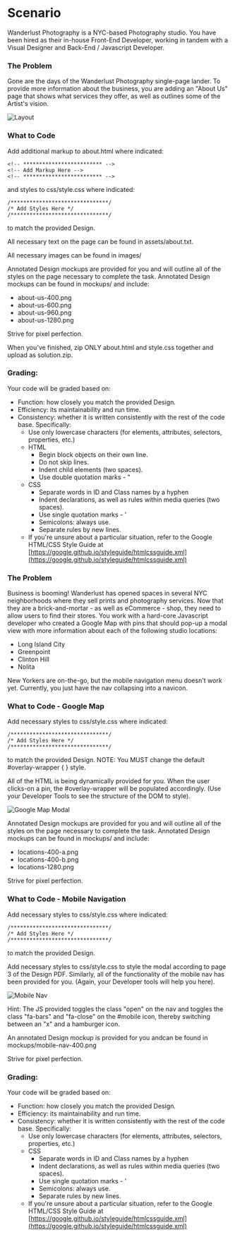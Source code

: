 # Scenario
Wanderlust Photography is a NYC-based Photography studio. You have been hired as their in-house Front-End Developer, working in tandem with a Visual Designer and Back-End / Javascript Developer.

### The Problem

Gone are the days of the Wanderlust Photography single-page lander. To provide more information about the business, you are adding an "About Us" page that shows what services they offer, as well as outlines some of the Artist's vision.

![Layout](assets/layout.jpg)

### What to Code

Add additional markup to about.html where indicated: 

    <!-- ************************* -->
    <!-- Add Markup Here -->
    <!-- ************************* -->

and styles to css/style.css where indicated:

    /*******************************/
    /* Add Styles Here */
    /*******************************/

to match the provided Design.

All necessary text on the page can be found in assets/about.txt.

All necessary images can be found in images/

Annotated Design mockups are provided for you and will outline all of the styles on the page necessary to complete the task. Annotated Design mockups can be found in mockups/ and include:

- about-us-400.png
- about-us-600.png
- about-us-960.png
- about-us-1280.png

Strive for pixel perfection.

When you've finished, zip ONLY about.html and style.css together and upload as solution.zip.

### Grading:

Your code will be graded based on:

- Function: how closely you match the provided Design.
- Efficiency: its maintainability and run time.
- Consistency: whether it is written consistently with the rest of the code base. Specifically:
  * Use only lowercase characters (for elements, attributes, selectors, properties, etc.)
  * HTML
    * Begin block objects on their own line.
    * Do not skip lines.
    * Indent child elements (two spaces).
    * Use double quotation marks - "
  * CSS
    * Separate words in ID and Class names by a hyphen
    * Indent declarations, as well as rules within media queries (two spaces).
    * Use single quotation marks - '
    * Semicolons: always use.
    * Separate rules by new lines.
  * If you're unsure about a particular situation, refer to the Google HTML/CSS Style Guide at [https://google.github.io/styleguide/htmlcssguide.xml](https://google.github.io/styleguide/htmlcssguide.xml)

### The Problem

Business is booming! Wanderlust has opened spaces in several NYC neighborhoods where they sell prints and photography services. Now that they are a brick-and-mortar - as well as eCommerce - shop, they need to allow users to find their stores. You work with a hard-core Javascript developer who created a Google Map with pins that should pop-up a modal view with more information about each of the following studio locations:

- Long Island City
- Greenpoint
- Clinton Hill
- Nolita

New Yorkers are on-the-go, but the mobile navigation menu doesn't work yet. Currently, you just have the nav collapsing into a navicon.

### What to Code - Google Map

Add necessary styles to css/style.css where indicated:

    /*******************************/
    /* Add Styles Here */
    /*******************************/

to match the provided Design. NOTE: You MUST change the default #overlay-wrapper { } style.

All of the HTML is being dynamically provided for you. When the user clicks-on a pin, the #overlay-wrapper will be populated accordingly. (Use your Developer Tools to see the structure of the DOM to style). 

![Google Map Modal](assets/mapmodal.gif)

Annotated Design mockups are provided for you and will outline all of the styles on the page necessary to complete the task. Annotated Design mockups can be found in mockups/ and include:

- locations-400-a.png
- locations-400-b.png
- locations-1280.png

Strive for pixel perfection.

### What to Code - Mobile Navigation

Add necessary styles to css/style.css where indicated:

    /*******************************/
    /* Add Styles Here */
    /*******************************/

to match the provided Design.

Add necessary styles to css/style.css to style the modal according to page 3 of the Design PDF. Similarly, all of the functionality of the mobile nav has been provided for you. (Again, your Developer tools will help you here).

![Mobile Nav](assets/mobilenav.gif)

Hint: The JS provided toggles the class "open" on the nav and toggles the class "fa-bars" and "fa-close" on the #mobile icon, thereby switching between an "x" and a hamburger icon.

An annotated Design mockup is provided for you andcan be found in mockups/mobile-nav-400.png

Strive for pixel perfection.

### Grading:

Your code will be graded based on:

- Function: how closely you match the provided Design.
- Efficiency: its maintainability and run time.
- Consistency: whether it is written consistently with the rest of the code base. Specifically:
  * Use only lowercase characters (for elements, attributes, selectors, properties, etc.)
  * CSS
    * Separate words in ID and Class names by a hyphen
    * Indent declarations, as well as rules within media queries (two spaces).
    * Use single quotation marks - '
    * Semicolons: always use.
    * Separate rules by new lines.
  * If you're unsure about a particular situation, refer to the Google HTML/CSS Style Guide at [https://google.github.io/styleguide/htmlcssguide.xml](https://google.github.io/styleguide/htmlcssguide.xml)
